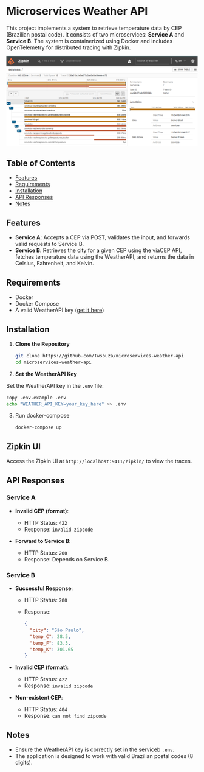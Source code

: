 # Microservices Weather API

This project implements a system to retrieve temperature data by CEP (Brazilian postal code). It consists of two microservices: **Service A** and **Service B**. The system is containerized using Docker and includes OpenTelemetry for distributed tracing with Zipkin.

![Tracing](tracing.png)

## Table of Contents

- [Features](#features)
- [Requirements](#requirements)
- [Installation](#installation)
- [API Responses](#api-responses)
- [Notes](#notes)

## Features

- **Service A**: Accepts a CEP via POST, validates the input, and forwards valid requests to Service B.
- **Service B**: Retrieves the city for a given CEP using the viaCEP API, fetches temperature data using the WeatherAPI, and returns the data in Celsius, Fahrenheit, and Kelvin.

## Requirements

- Docker
- Docker Compose
- A valid WeatherAPI key ([get it here](https://www.weatherapi.com/))

## Installation

1. **Clone the Repository**

   ```bash
   git clone https://github.com/Twsouza/microservices-weather-api
   cd microservices-weather-api
   ```

2. **Set the WeatherAPI Key**

  Set the WeatherAPI key in the `.env` file:

   ```bash
   copy .env.example .env
   echo "WEATHER_API_KEY=your_key_here" >> .env
   ```

3. Run docker-compose

   ```bash
   docker-compose up
   ```

## Zipkin UI

Access the Zipkin UI at `http://localhost:9411/zipkin/` to view the traces.

## API Responses

### Service A

- **Invalid CEP (format)**:
  - HTTP Status: `422`
  - Response: `invalid zipcode`

- **Forward to Service B**:
  - HTTP Status: `200`
  - Response: Depends on Service B.

### Service B

- **Successful Response**:
  - HTTP Status: `200`
  - Response:

    ```json
    {
      "city": "São Paulo",
      "temp_C": 28.5,
      "temp_F": 83.3,
      "temp_K": 301.65
    }
    ```

- **Invalid CEP (format)**:
  - HTTP Status: `422`
  - Response: `invalid zipcode`

- **Non-existent CEP**:
  - HTTP Status: `404`
  - Response: `can not find zipcode`

## Notes

- Ensure the WeatherAPI key is correctly set in the serviceb `.env`.
- The application is designed to work with valid Brazilian postal codes (8 digits).
